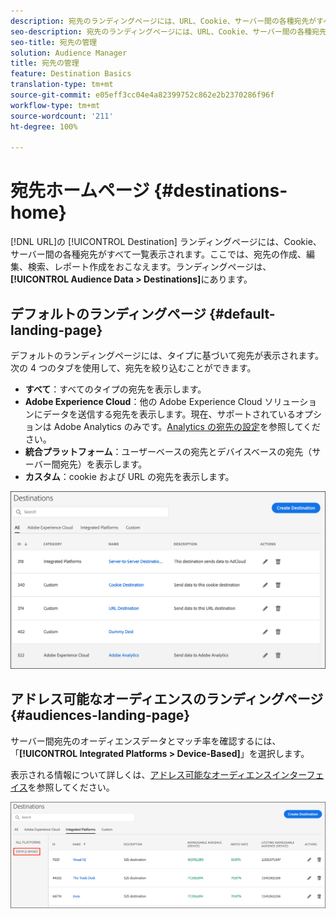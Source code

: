 ```yaml
---
description: 宛先のランディングページには、URL、Cookie、サーバー間の各種宛先がすべて一覧表示されます。ここでは、宛先の作成、編集、検索、レポート作成をおこなえます。ランディングページには、Audience Data／Destinations でアクセスできます。
seo-description: 宛先のランディングページには、URL、Cookie、サーバー間の各種宛先がすべて一覧表示されます。ここでは、宛先の作成、編集、検索、レポート作成をおこなえます。ランディングページには、Audience Data／Destinations でアクセスできます。
seo-title: 宛先の管理
solution: Audience Manager
title: 宛先の管理
feature: Destination Basics
translation-type: tm+mt
source-git-commit: e05eff3cc04e4a82399752c862e2b2370286f96f
workflow-type: tm+mt
source-wordcount: '211'
ht-degree: 100%

---
```




# 宛先ホームページ {#destinations-home}

[!DNL URL]の [!UICONTROL Destination] ランディングページには、Cookie、サーバー間の各種宛先がすべて一覧表示されます。ここでは、宛先の作成、編集、検索、レポート作成をおこなえます。ランディングページは、**[!UICONTROL Audience Data > Destinations]**&#x200B;にあります。

## デフォルトのランディングページ {#default-landing-page}

<!-- destinations-home.xml -->

デフォルトのランディングページには、タイプに基づいて宛先が表示されます。次の 4 つのタブを使用して、宛先を絞り込むことができます。

* **すべて**：すべてのタイプの宛先を表示します。
* **Adobe Experience Cloud**：他の Adobe Experience Cloud ソリューションにデータを送信する宛先を表示します。現在、サポートされているオプションは Adobe Analytics のみです。[Analytics の宛先の設定](/help/using/features/destinations/create-analytics-destination.md)を参照してください。
* **統合プラットフォーム**：ユーザーベースの宛先とデバイスベースの宛先（サーバー間宛先）を表示します。
* **カスタム**：cookie および URL の宛先を表示します。


![](assets/destinations-landing.png)

## アドレス可能なオーディエンスのランディングページ {#audiences-landing-page}

サーバー間宛先のオーディエンスデータとマッチ率を確認するには、「**[!UICONTROL Integrated Platforms > Device-Based]**」を選択します。

表示される情報について詳しくは、[アドレス可能なオーディエンスインターフェイス](/help/using/features/addressable-audiences.md#addressable-audience-interface)を参照してください。

![](/help/using/features/assets/addressable-audiences-landing.png)